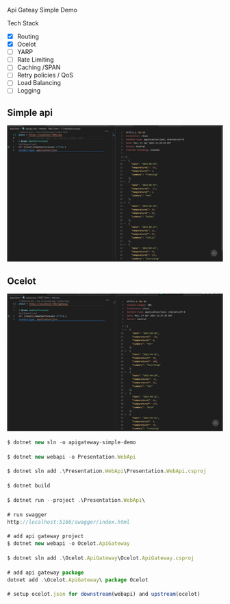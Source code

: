 Api Gateay Simple Demo

Tech Stack

- [x] Routing
- [x] Ocelot
- [ ] YARP
- [ ] Rate Limiting
- [ ] Caching /SPAN
- [ ] Retry policies / QoS
- [ ] Load Balancing
- [ ] Logging

## Simple api

![alt text](./doc/webapi-demo.jpg)

## Ocelot

![alt text](./doc/ocelot-demo.jpg)

```javascript
$ dotnet new sln -o apigateway-simple-demo

$ dotnet new webapi -o Presentation.WebApi

$ dotnet sln add .\Presentation.WebApi\Presentation.WebApi.csproj

$ dotnet build

$ dotnet run --project .\Presentation.WebApi\

# run swagger
http://localhost:5166/swagger/index.html

# add api gateway project
$ dotnet new webapi -o Ocelot.ApiGateway

$ dotnet sln add .\Ocelot.ApiGateway\Ocelot.ApiGateway.csproj

# add api gateway package
dotnet add .\Ocelot.ApiGateway\ package Ocelot

# setup ocelot.json for downstream(webapi) and upstream(ocelot)
```
